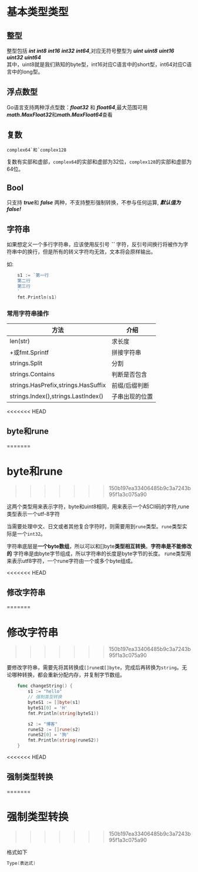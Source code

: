 # 基本类型类型    

## 整型

整型包括 ***int*** ***int8*** ***int16*** ***int32*** ***int64***,对应无符号整型为 ***uint*** ***uint8*** ***uint16*** ***uint32*** ***uint64***
<br/>其中，uint8就是我们熟知的byte型，int16对应C语言中的short型，int64对应C语言中的long型。

## 浮点数型

Go语言支持两种浮点型数：***float32*** 和 ***float64***,最大范围可用 ***math.MaxFloat32***和***math.MaxFloat64***查看

## 复数

```
complex64`和`complex128
```

复数有实部和虚部，`complex64`的实部和虚部为32位，`complex128`的实部和虚部为64位。

## Bool

只支持 ***true***和 ***false*** 两种，不支持整形强制转换，不参与任何运算, ***默认值为false!***

## 字符串

如果想定义一个多行字符串，应该使用反引号 ***``*** 字符，反引号间换行将被作为字符串中的换行，但是所有的转义字符均无效，文本将会原样输出。

如:

```go
    s1 := `第一行
    第二行
    第三行
    `
    fmt.Println(s1)
```



### 常用字符串操作

| **方法**                            | 介绍           |
| ----------------------------------- | -------------- |
| len(str)                            | 求长度         |
| +或fmt.Sprintf                      | 拼接字符串     |
| strings.Split                       | 分割           |
| strings.Contains                    | 判断是否包含   |
| strings.HasPrefix,strings.HasSuffix | 前缀/后缀判断  |
| strings.Index(),strings.LastIndex() | 子串出现的位置 |

<<<<<<< HEAD
## byte和rune
=======
# byte和rune
>>>>>>> 150b197ea33406485b9c3a7243b95f1a3c075a90

这两个类型用来表示字符，byte和uint8相同，用来表示一个ASCII码的字符,rune类型表示一个utf-8字符

当需要处理中文、日文或者其他复合字符时，则需要用到`rune`类型。`rune`类型实际是一个`int32`。 

字符串底层是**一个byte数组**，所以可以和[]byte**类型相互转换**。**字符串是不能修改的** 字符串是由byte字节组成，所以字符串的长度是byte字节的长度。 rune类型用来表示utf8字符，一个rune字符由一个或多个byte组成。

<<<<<<< HEAD
## 修改字符串
=======
# 修改字符串
>>>>>>> 150b197ea33406485b9c3a7243b95f1a3c075a90

要修改字符串，需要先将其转换成`[]rune或[]byte`，完成后再转换为`string`。无论哪种转换，都会重新分配内存，并复制字节数组。

```go
    func changeString() {
        s1 := "hello"
        // 强制类型转换
        byteS1 := []byte(s1)
        byteS1[0] = 'H'
        fmt.Println(string(byteS1))

        s2 := "博客"
        runeS2 := []rune(s2)
        runeS2[0] = '狗'
        fmt.Println(string(runeS2))
    }
```

<<<<<<< HEAD
## 强制类型转换
=======
# 强制类型转换
>>>>>>> 150b197ea33406485b9c3a7243b95f1a3c075a90

格式如下

```go
Type(表达式)
```

